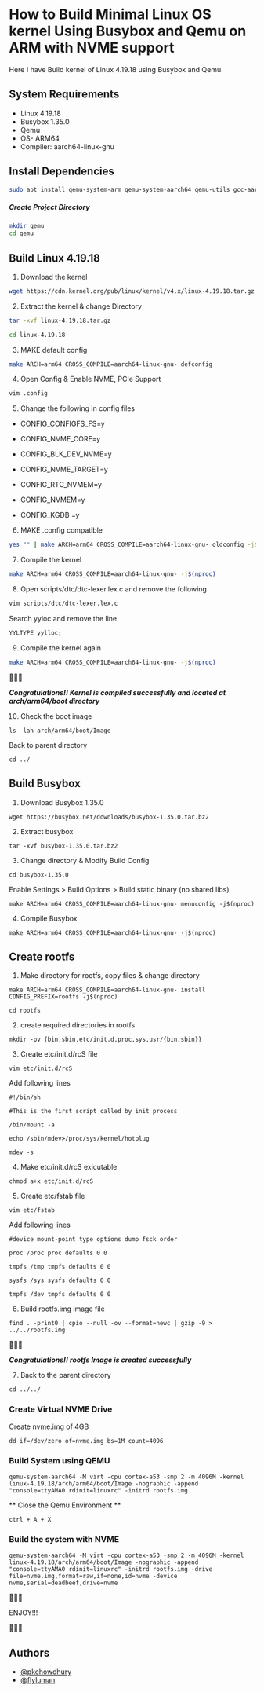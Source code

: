 
# How to Build Minimal Linux OS kernel Using Busybox and Qemu on ARM with NVME support

Here I have Build kernel of Linux 4.19.18 using Busybox and Qemu.




## System Requirements

- Linux 4.19.18
- Busybox 1.35.0
- Qemu
- OS- ARM64
- Compiler: aarch64-linux-gnu



## Install Dependencies

```bash 
sudo apt install qemu-system-arm qemu-system-aarch64 qemu-utils gcc-aarch64-linux-gnu build-essential lzop bison libncurses-dev git make gcc fakeroot ncurses-dev xz-utils libssl-dev bc flex libelf-dev

```
##### Create Project Directory

```bash 
mkdir qemu
cd qemu
```
## Build Linux 4.19.18
1. Download the kernel
```bash 
wget https://cdn.kernel.org/pub/linux/kernel/v4.x/linux-4.19.18.tar.gz
```
2. Extract the kernel & change Directory
```bash 
tar -xvf linux-4.19.18.tar.gz

cd linux-4.19.18
```
3. MAKE default config
```bash 
make ARCH=arm64 CROSS_COMPILE=aarch64-linux-gnu- defconfig
```
4. Open Config & Enable NVME, PCIe Support
```bash 
vim .config
```
5. Change the following in config files
- CONFIG_CONFIGFS_FS=y

- CONFIG_NVME_CORE=y

- CONFIG_BLK_DEV_NVME=y

- CONFIG_NVME_TARGET=y

- CONFIG_RTC_NVMEM=y

- CONFIG_NVMEM=y

- CONFIG_KGDB =y
6. MAKE .config compatible 
```bash 
yes "" | make ARCH=arm64 CROSS_COMPILE=aarch64-linux-gnu- oldconfig -j$(nproc)
```
7. Compile the kernel
```bash 
make ARCH=arm64 CROSS_COMPILE=aarch64-linux-gnu- -j$(nproc)
```
8. Open scripts/dtc/dtc-lexer.lex.c and remove the following
```bash 
vim scripts/dtc/dtc-lexer.lex.c
```
Search yyloc and remove the line
```bash 
YYLTYPE yylloc;
```
9. Compile the kernel again
```bash 
make ARCH=arm64 CROSS_COMPILE=aarch64-linux-gnu- -j$(nproc)
```
:star2::star2::star2:

**_Congratulations!! Kernel is compiled successfully and located at arch/arm64/boot directory_**

10. Check the boot image
```
ls -lah arch/arm64/boot/Image
```
Back to parent directory

```
cd ../
```
## Build Busybox
 1. Download Busybox 1.35.0
 ```
wget https://busybox.net/downloads/busybox-1.35.0.tar.bz2
```
2. Extract busybox
```
tar -xvf busybox-1.35.0.tar.bz2
```
3. Change directory & Modify Build Config
```
cd busybox-1.35.0
```
Enable Settings > Build Options > Build static binary (no shared libs)
```
make ARCH=arm64 CROSS_COMPILE=aarch64-linux-gnu- menuconfig -j$(nproc)
```
4. Compile Busybox
```
make ARCH=arm64 CROSS_COMPILE=aarch64-linux-gnu- -j$(nproc)
```
## Create rootfs
1. Make directory for rootfs, copy files & change directory
```
make ARCH=arm64 CROSS_COMPILE=aarch64-linux-gnu- install CONFIG_PREFIX=rootfs -j$(nproc)

cd rootfs
```
2. create required directories in rootfs
```
mkdir -pv {bin,sbin,etc/init.d,proc,sys,usr/{bin,sbin}}
```
3. Create etc/init.d/rcS file
```
vim etc/init.d/rcS
```
Add following lines
```
#!/bin/sh

#This is the first script called by init process

/bin/mount -a

echo /sbin/mdev>/proc/sys/kernel/hotplug

mdev -s
```
4. Make etc/init.d/rcS exicutable
```
chmod a+x etc/init.d/rcS
```
5. Create etc/fstab file
```
vim etc/fstab
```
Add following lines
```
#device mount-point type options dump fsck order

proc /proc proc defaults 0 0

tmpfs /tmp tmpfs defaults 0 0

sysfs /sys sysfs defaults 0 0

tmpfs /dev tmpfs defaults 0 0
```
6. Build rootfs.img image file
```
find . -print0 | cpio --null -ov --format=newc | gzip -9 > ../../rootfs.img
```
:star2::star2::star2:

**_Congratulations!! rootfs Image is created successfully_**

7. Back to the parent directory
```
cd ../../
```
### Create Virtual NVME Drive
Create nvme.img of 4GB
```
dd if=/dev/zero of=nvme.img bs=1M count=4096
```
### Build System using QEMU
```
qemu-system-aarch64 -M virt -cpu cortex-a53 -smp 2 -m 4096M -kernel linux-4.19.18/arch/arm64/boot/Image -nographic -append "console=ttyAMA0 rdinit=linuxrc" -initrd rootfs.img
```
** Close the Qemu Environment **
```
ctrl + A + X

```
### Build the system with NVME
```
qemu-system-aarch64 -M virt -cpu cortex-a53 -smp 2 -m 4096M -kernel linux-4.19.18/arch/arm64/boot/Image -nographic -append "console=ttyAMA0 rdinit=linuxrc" -initrd rootfs.img -drive file=nvme.img,format=raw,if=none,id=nvme -device nvme,serial=deadbeef,drive=nvme
```

:star2::star2::star2:

ENJOY!!!

:star2::star2::star2:
## Authors

- [@pkchowdhury](https://www.github.com/pkchowdhury)
- [@flyluman](https://www.github.com/flyluman)
